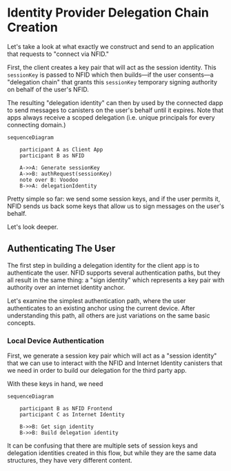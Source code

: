 # Identity Provider Delegation Chain Creation

Let's take a look at what exactly we construct and send to an application that requests to "connect via NFID."

First, the client creates a key pair that will act as the session identity. This `sessionKey` is passed to NFID which then builds—if the user consents—a "delegation chain" that grants this `sessionKey` temporary signing authority on behalf of the user's NFID.

The resulting "delegation identity" can then by used by the connected dapp to send messages to canisters on the user's behalf until it expires. Note that apps always receive a scoped delegation (i.e. unique principals for every connecting domain.)

```mermaid
sequenceDiagram

    participant A as Client App
    participant B as NFID

    A->>A: Generate sessionKey
    A->>B: authRequest(sessionKey)
    note over B: Voodoo
    B->>A: delegationIdentity
```

Pretty simple so far: we send some session keys, and if the user permits it, NFID sends us back some keys that allow us to sign messages on the user's behalf.

Let's look deeper.

## Authenticating The User

The first step in building a delegation identity for the client app is to authenticate the user. NFID supports several authentication paths, but they all result in the same thing: a "sign identity" which represents a key pair with authority over an internet identity anchor.

Let's examine the simplest authentication path, where the user authenticates to an existing anchor using the current device. After understanding this path, all others are just variations on the same basic concepts.

### Local Device Authentication

First, we generate a session key pair which will act as a "session identity" that we can use to interact with the NFID and Internet Identity canisters that we need in order to build our delegation for the third party app.

With these keys in hand, we need

```mermaid
sequenceDiagram

    participant B as NFID Frontend
    participant C as Internet Identity

    B->>B: Get sign identity
    B->>B: Build delegation identity
```

It can be confusing that there are multiple sets of session keys and delegation identities created in this flow, but while they are the same data structures, they have very different content.
